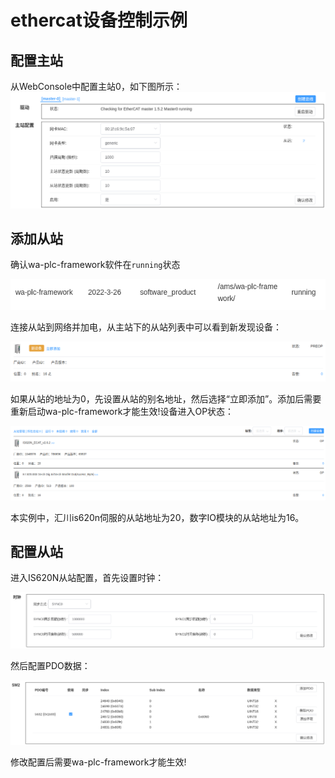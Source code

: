 # ethercat设备控制示例

## 配置主站

从WebConsole中配置主站0，如下图所示：
![](./doc/imgs/eth_master.png)

## 添加从站
确认wa-plc-framework软件在`running`状态

![](./doc/imgs/wa-plc-framework.png)

连接从站到网络并加电，从主站下的从站列表中可以看到新发现设备：

![](./doc/imgs/new_slave.png)

如果从站的地址为0，先设置从站的别名地址，然后选择“立即添加”。添加后需要重新启动wa-plc-framework才能生效!设备进入OP状态：

![](./doc/imgs/eth_slaves.png)

本实例中，汇川is620n伺服的从站地址为20，数字IO模块的从站地址为16。

## 配置从站
进入IS620N从站配置，首先设置时钟：

![](./doc/imgs/is620_clock.png)

然后配置PDO数据：

![](./doc/imgs/is620_sm2.png)

修改配置后需要wa-plc-framework才能生效!


